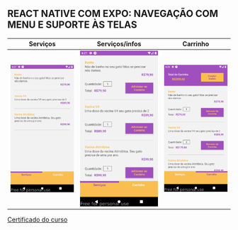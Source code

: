 ## REACT NATIVE COM EXPO: NAVEGAÇÃO COM MENU E SUPORTE ÀS TELAS

| Serviços | Serviços/infos | Carrinho |
|----------|----------|----------|
| ![example](/docs/services.png) |  ![example](/docs/services1.png) | ![example](/docs/cart.png) |

[Certificado do curso](https://cursos.alura.com.br/user/yuri-fernandes4/course/react-native-expo-navegacao-menu-suporte-telas/certificate)

